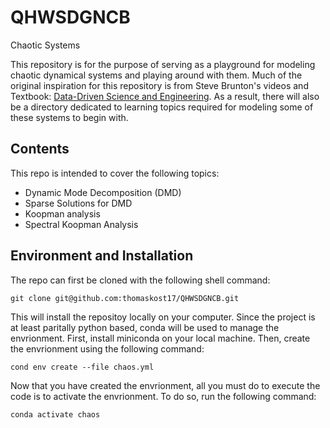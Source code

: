 # QHWSDGNCB
Chaotic Systems

This repository is for the purpose of serving as a playground for modeling chaotic dynamical systems and playing around with them. Much of the original inspiration for this repository is from Steve Brunton's videos and Textbook: [Data-Driven Science and Engineering](http://databookuw.com/databook.pdf). As a result, there will also be a directory dedicated to learning topics required for modeling some of these systems to begin with. 

## Contents
This repo is intended to cover the following topics:

* Dynamic Mode Decomposition (DMD)
* Sparse Solutions for DMD
* Koopman analysis
* Spectral Koopman Analysis

## Environment and Installation

The repo can first be cloned with the following shell command:

```
git clone git@github.com:thomaskost17/QHWSDGNCB.git
```

This will install the repositoy locally on your computer. Since the project is at least paritally python based, conda will be used to manage the envrionment. First, install miniconda on your local machine. Then, create the envrionment using the following command:

```
cond env create --file chaos.yml
```

Now that you have created the envrionment, all you must do to execute the code is to activate the envrionment. To do so, run the following command:

```
conda activate chaos
```